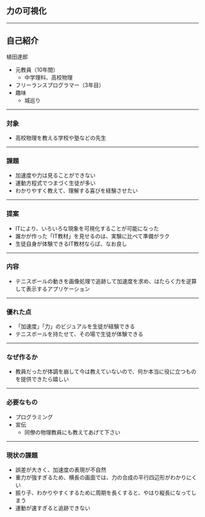 ## 力の可視化

---
## 自己紹介

植田達郎

- 元教員（10年間）
  - 中学理科、高校物理
- フリーランスプログラマー（3年目）
- 趣味
  - 城巡り

---
### 対象

- 高校物理を教える学校や塾などの先生

---
### 課題

- 加速度や力は見ることができない
- 運動方程式でつまづく生徒が多い
- わかりやすく教えて、理解する喜びを経験させたい

---
### 提案

- ITにより、いろいろな現象を可視化することが可能になった
- 誰かが作った「IT教材」を見せるのは、実験に比べて準備がラク
- 生徒自身が体験できるIT教材ならば、なお良し

---
### 内容

- テニスボールの動きを画像処理で追跡して加速度を求め、はたらく力を逆算して表示するアプリケーション

---
### 優れた点

- 「加速度」「力」のビジュアルを生徒が経験できる
- テニスボールを持たせて、その場で生徒が体験できる

---
### なぜ作るか

- 教員だったが体調を崩して今は教えていないので、何か本当に役に立つものを提供できたら嬉しい

---
### 必要なもの

- プログラミング
- 宣伝
  - 同僚の物理教員にも教えてあげて下さい

---
### 現状の課題

- 誤差が大きく、加速度の表現が不自然
- 重力が強すぎるため、横長の画面では、力の合成の平行四辺形がわかりにくい
- 振り子、わかりやすくするために周期を長くすると、やはり縦長になってしまう
- 運動が速すぎると追跡できない